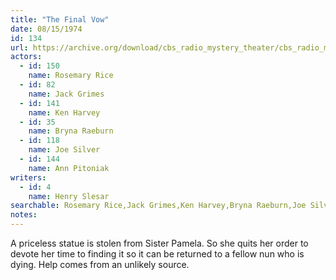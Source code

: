 ```yaml
---
title: "The Final Vow"
date: 08/15/1974
id: 134
url: https://archive.org/download/cbs_radio_mystery_theater/cbs_radio_mystery_theater-0101-0150.zip/cbs_radio_mystery_theater-0101-0150%2Fcbsrmt_0134_the_final_vow.mp3
actors:  
  - id: 150
    name: Rosemary Rice  
  - id: 82
    name: Jack Grimes  
  - id: 141
    name: Ken Harvey  
  - id: 35
    name: Bryna Raeburn  
  - id: 118
    name: Joe Silver  
  - id: 144
    name: Ann Pitoniak
writers:  
  - id: 4
    name: Henry Slesar
searchable: Rosemary Rice,Jack Grimes,Ken Harvey,Bryna Raeburn,Joe Silver,Ann Pitoniak Henry Slesar
notes:  
---
```

A priceless statue is stolen from Sister Pamela. So she quits her order to devote her time to finding it so it can be returned to a fellow nun who is dying. Help comes from an unlikely source.